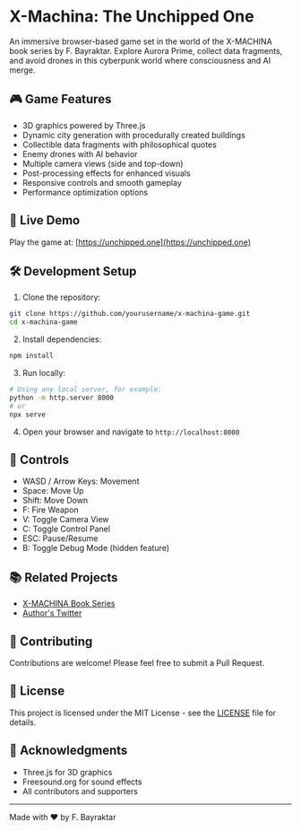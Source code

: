 # X-Machina: The Unchipped One

An immersive browser-based game set in the world of the X-MACHINA book series by F. Bayraktar. Explore Aurora Prime, collect data fragments, and avoid drones in this cyberpunk world where consciousness and AI merge.

## 🎮 Game Features

- 3D graphics powered by Three.js
- Dynamic city generation with procedurally created buildings
- Collectible data fragments with philosophical quotes
- Enemy drones with AI behavior
- Multiple camera views (side and top-down)
- Post-processing effects for enhanced visuals
- Responsive controls and smooth gameplay
- Performance optimization options

## 🚀 Live Demo

Play the game at: [https://unchipped.one](https://unchipped.one)

## 🛠️ Development Setup

1. Clone the repository:
```bash
git clone https://github.com/yourusername/x-machina-game.git
cd x-machina-game
```

2. Install dependencies:
```bash
npm install
```

3. Run locally:
```bash
# Using any local server, for example:
python -m http.server 8000
# or
npx serve
```

4. Open your browser and navigate to `http://localhost:8000`

## 🎯 Controls

- WASD / Arrow Keys: Movement
- Space: Move Up
- Shift: Move Down
- F: Fire Weapon
- V: Toggle Camera View
- C: Toggle Control Panel
- ESC: Pause/Resume
- B: Toggle Debug Mode (hidden feature)

## 📚 Related Projects

- [X-MACHINA Book Series](https://www.amazon.com/Machina-Unchipped-Book-Memory-Trilogy/dp/B0DTYG4VC9/)
- [Author's Twitter](https://twitter.com/Xmachinamodel)

## 🤝 Contributing

Contributions are welcome! Please feel free to submit a Pull Request.

## 📄 License

This project is licensed under the MIT License - see the [LICENSE](LICENSE) file for details.

## 🙏 Acknowledgments

- Three.js for 3D graphics
- Freesound.org for sound effects
- All contributors and supporters

---

Made with ❤️ by F. Bayraktar
